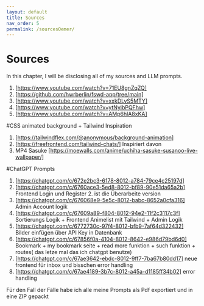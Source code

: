 ```yaml
---
layout: default
title: Sources
nav_order: 5
permalink: /sourcesOemer/
---
```


# Sources

In this chapter, I will be disclosing all of my sources and LLM prompts.

1. [https://www.youtube.com/watch?v=71EU8gnZqZQ]
2. [https://github.com/hwrberlin/fswd-app/tree/main]
3. [https://www.youtube.com/watch?v=xxkDLvS5MTY]
4. [https://www.youtube.com/watch?v=ytNyibPQFhw]
5. [https://www.youtube.com/watch?v=AMp6hlA8xKA]


#CSS animated background + Tailwind Inspiration 

1. [https://tailwindflex.com/@anonymous/background-animation]
2. [https://freefrontend.com/tailwind-chats/] Inspiriert davon
3. MP4 Sasuke [https://moewalls.com/anime/uchiha-sasuke-susanoo-live-wallpaper/]

#ChatGPT Prompts

1. [https://chatgpt.com/c/672e2bc3-6178-8012-a784-79ce4c25197d]
2. [https://chatgpt.com/c/6760ace3-5ed8-8012-bf89-90e51da65a2b]
Frontend Login und Register 2. ist die Überarbeite version
3. [https://chatgpt.com/c/676068e9-5e5c-8012-babc-8652a0cfa316]
Admin Account logik 
4. [https://chatgpt.com/c/67609a89-f804-8012-94e2-11f2c3117c3f]
Sortierungs Logik + Frontend Animelist mit Tailwind + Admin Logik
5. [https://chatgpt.com/c/6772730c-97f4-8012-bfb9-7af64d322432]
Bilder einfügen über API Key in Datenbank
6. [https://chatgpt.com/c/67856f0a-4104-8012-8642-e986d79bd6d0]
Bookmark + my bookmark seite + read more funktion + such funktion + routes( das letze mal das ich chatgpt benutze)
7. [https://chatgpt.com/c/67ae3642-ebdc-8012-9ff7-7ba67b80dd17]
neue frontend für inbox und bisschen error handling
8. [https://chatgpt.com/c/67ae4189-3b7c-8012-a45a-d1185ff34b02]
error handling

Für den Fall der Fälle habe ich alle meine Prompts als Pdf exportiert und in eine ZIP gepackt
